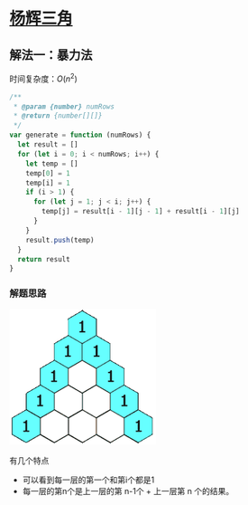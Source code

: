 # [杨辉三角](https://leetcode-cn.com/problems/pascals-triangle/description/)

## 解法一：暴力法



时间复杂度：$O(n^2)$

```javascript
/**
 * @param {number} numRows
 * @return {number[][]}
 */
var generate = function (numRows) {
  let result = []
  for (let i = 0; i < numRows; i++) {
    let temp = []
    temp[0] = 1
    temp[i] = 1
    if (i > 1) {
      for (let j = 1; j < i; j++) {
        temp[j] = result[i - 1][j - 1] + result[i - 1][j]
      }
    }
    result.push(temp)
  }
  return result
}
```

### 解题思路



![img](Readme.assets/PascalTriangleAnimated2.gif)

有几个特点

- 可以看到每一层的第一个和第i个都是1
- 每一层的第n个是上一层的第 n-1个 + 上一层第 n 个的结果。